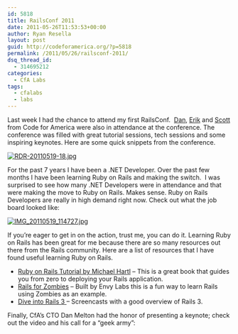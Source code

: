 ```yaml
---
id: 5818
title: RailsConf 2011
date: 2011-05-26T11:53:53+00:00
author: Ryan Resella
layout: post
guid: http://codeforamerica.org/?p=5818
permalink: /2011/05/26/railsconf-2011/
dsq_thread_id:
  - 314695212
categories:
  - CfA Labs
tags:
  - cfalabs
  - labs
---
```

Last week I had the chance to attend my first RailsConf.  <a href="http://codeforamerica.org/author/dan" target="_blank">Dan</a>, <a href="http://codeforamerica.org/author/erik/" target="_blank">Erik</a> and <a href="http://codeforamerica.org/author/scott/" target="_blank">Scott</a> from Code for America were also in attendance at the conference. The conference was filled with great tutorial sessions, tech sessions and some inspiring keynotes. Here are some quick snippets from the conference.

[<img class="aligncenter" src="http://farm3.static.flickr.com/2465/5753144438_b0898dbaa4.jpg" alt="RDR-20110519-18.jpg" />](http://www.flickr.com/photos/lastminuteracer/5753144438/ "RDR-20110519-18.jpg by Ryan Resella, on Flickr")

For the past 7 years I have been a .NET Developer. Over the past few months I have been learning Ruby on Rails and making the switch.  I was surprised to see how many .NET Developers were in attendance and that were making the move to Ruby on Rails. Makes sense. Ruby on Rails Developers are really in high demand right now. Check out what the job board looked like:

[<img class="aligncenter" src="http://farm3.static.flickr.com/2634/5752600985_6073b8e72a.jpg" alt="IMG_20110519_114727.jpg" />](http://www.flickr.com/photos/lastminuteracer/5752600985/ "IMG_20110519_114727.jpg by Ryan Resella, on Flickr")

If you&#8217;re eager to get in on the action, trust me, you can do it. Learning Ruby on Rails has been great for me because there are so many resources out there from the Rails community. Here are a list of resources that I have found useful learning Ruby on Rails.

  * <a href="http://ruby.railstutorial.org/" target="_blank">Ruby on Rails Tutorial by Michael Hartl</a> &#8211; This is a great book that guides you from zero to deploying your Rails application.
  * <a href="http://railsforzombies.org/" target="_blank">Rails for Zombies</a> &#8211; Built by Envy Labs this is a fun way to learn Rails using Zombies as an example.
  * <a href="http://rubyonrails.org/screencasts/rails3/" target="_blank">Dive into Rails 3 </a> &#8211; Screencasts with a good overview of Rails 3.

Finally, CfA&#8217;s CTO Dan Melton had the honor of presenting a keynote; check out the video and his call for a &#8220;geek army&#8221;: